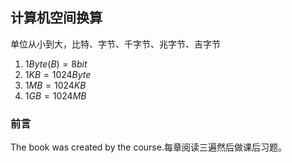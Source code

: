 ## 计算机空间换算

单位从小到大，比特、字节、千字节、兆字节、吉字节

1. $1Byte(B)=8bit$
2. $1KB=1024Byte$
3. $1MB=1024KB$
4. $1GB=1024MB$





### 前言

The book was created by the course.每章阅读三遍然后做课后习题。

